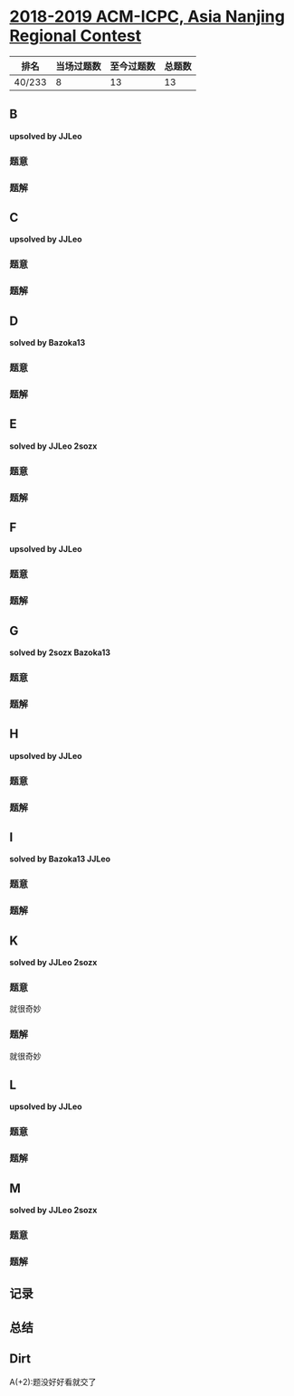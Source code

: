# [2018-2019 ACM-ICPC, Asia Nanjing Regional Contest](https://codeforces.com/gym/101981)

| 排名   | 当场过题数 | 至今过题数 | 总题数 |
| ------ | ---------- | ---------- | ------ |
| 40/233 | 8          | 13         | 13     |

## **B**

**upsolved by JJLeo**

### 题意



### 题解



## **C**

**upsolved by JJLeo**

### 题意



### 题解



## **D**

**solved by Bazoka13**

### 题意



### 题解



## **E**

**solved by JJLeo 2sozx**

### 题意



### 题解



## **F**

**upsolved by JJLeo**

### 题意



### 题解



## **G**

**solved by 2sozx Bazoka13**

### 题意



### 题解



## **H**

**upsolved by JJLeo**

### 题意



### 题解



## **I**

**solved by Bazoka13 JJLeo**

### 题意



### 题解



## **K**

**solved by JJLeo 2sozx**

### 题意

就很奇妙

### 题解

就很奇妙

## **L**

**upsolved by JJLeo**

### 题意



### 题解



## **M**

**solved by JJLeo 2sozx**

### 题意



### 题解



## **记录**



## **总结**

## **Dirt**

A(+2):题没好好看就交了

